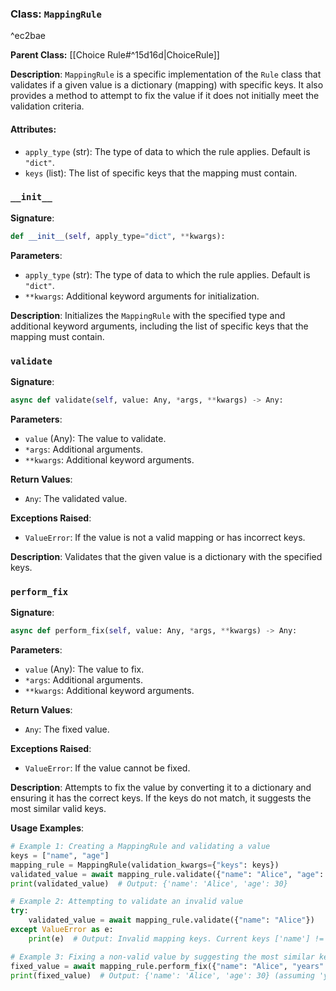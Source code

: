 
### Class: `MappingRule`

^ec2bae

**Parent Class:** [[Choice Rule#^15d16d|ChoiceRule]]

**Description**:
`MappingRule` is a specific implementation of the `Rule` class that validates if a given value is a dictionary (mapping) with specific keys. It also provides a method to attempt to fix the value if it does not initially meet the validation criteria.

#### Attributes:
- `apply_type` (str): The type of data to which the rule applies. Default is `"dict"`.
- `keys` (list): The list of specific keys that the mapping must contain.

### `__init__`

**Signature**:
```python
def __init__(self, apply_type="dict", **kwargs):
```

**Parameters**:
- `apply_type` (str): The type of data to which the rule applies. Default is `"dict"`.
- `**kwargs`: Additional keyword arguments for initialization.

**Description**:
Initializes the `MappingRule` with the specified type and additional keyword arguments, including the list of specific keys that the mapping must contain.

### `validate`

**Signature**:
```python
async def validate(self, value: Any, *args, **kwargs) -> Any:
```

**Parameters**:
- `value` (Any): The value to validate.
- `*args`: Additional arguments.
- `**kwargs`: Additional keyword arguments.

**Return Values**:
- `Any`: The validated value.

**Exceptions Raised**:
- `ValueError`: If the value is not a valid mapping or has incorrect keys.

**Description**:
Validates that the given value is a dictionary with the specified keys.

### `perform_fix`

**Signature**:
```python
async def perform_fix(self, value: Any, *args, **kwargs) -> Any:
```

**Parameters**:
- `value` (Any): The value to fix.
- `*args`: Additional arguments.
- `**kwargs`: Additional keyword arguments.

**Return Values**:
- `Any`: The fixed value.

**Exceptions Raised**:
- `ValueError`: If the value cannot be fixed.

**Description**:
Attempts to fix the value by converting it to a dictionary and ensuring it has the correct keys. If the keys do not match, it suggests the most similar valid keys.

**Usage Examples**:
```python
# Example 1: Creating a MappingRule and validating a value
keys = ["name", "age"]
mapping_rule = MappingRule(validation_kwargs={"keys": keys})
validated_value = await mapping_rule.validate({"name": "Alice", "age": 30})
print(validated_value)  # Output: {'name': 'Alice', 'age': 30}

# Example 2: Attempting to validate an invalid value
try:
    validated_value = await mapping_rule.validate({"name": "Alice"})
except ValueError as e:
    print(e)  # Output: Invalid mapping keys. Current keys ['name'] != ['name', 'age']

# Example 3: Fixing a non-valid value by suggesting the most similar keys
fixed_value = await mapping_rule.perform_fix({"name": "Alice", "years": 30})
print(fixed_value)  # Output: {'name': 'Alice', 'age': 30} (assuming 'years' is corrected to 'age')
```
